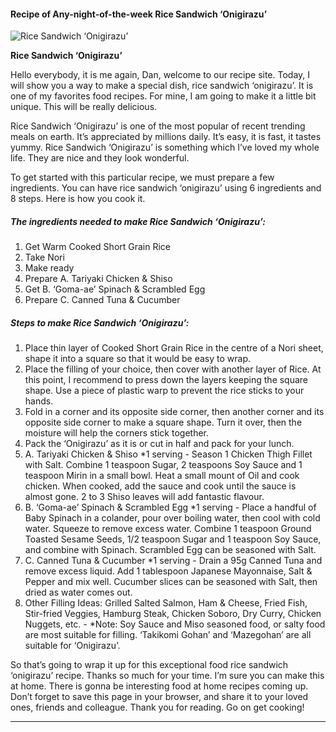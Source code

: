             

#### Recipe of Any-night-of-the-week Rice Sandwich ‘Onigirazu’

![Rice Sandwich ‘Onigirazu’](https://img-global.cpcdn.com/recipes/c3a289ffc08d24d4/751x532cq70/rice-sandwich-onigirazu-recipe-main-photo.jpg)

**Rice Sandwich ‘Onigirazu’**

Hello everybody, it is me again, Dan, welcome to our recipe site. Today, I will show you a way to make a special dish, rice sandwich ‘onigirazu’. It is one of my favorites food recipes. For mine, I am going to make it a little bit unique. This will be really delicious.

Rice Sandwich ‘Onigirazu’ is one of the most popular of recent trending meals on earth. It’s appreciated by millions daily. It’s easy, it is fast, it tastes yummy. Rice Sandwich ‘Onigirazu’ is something which I’ve loved my whole life. They are nice and they look wonderful.

To get started with this particular recipe, we must prepare a few ingredients. You can have rice sandwich ‘onigirazu’ using 6 ingredients and 8 steps. Here is how you cook it.

##### The ingredients needed to make Rice Sandwich ‘Onigirazu’:

1.  Get Warm Cooked Short Grain Rice
2.  Take Nori
3.  Make ready <Filling Suggestions>
4.  Prepare A. Tariyaki Chicken & Shiso
5.  Get B. ‘Goma-ae’ Spinach & Scrambled Egg
6.  Prepare C. Canned Tuna & Cucumber

##### Steps to make Rice Sandwich ‘Onigirazu’:

1.  Place thin layer of Cooked Short Grain Rice in the centre of a Nori sheet, shape it into a square so that it would be easy to wrap.
2.  Place the filling of your choice, then cover with another layer of Rice. At this point, I recommend to press down the layers keeping the square shape. Use a piece of plastic warp to prevent the rice sticks to your hands.
3.  Fold in a corner and its opposite side corner, then another corner and its opposite side corner to make a square shape. Turn it over, then the moisture will help the corners stick together.
4.  Pack the ‘Onigirazu’ as it is or cut in half and pack for your lunch.
5.  A. Tariyaki Chicken & Shiso \*1 serving - Season 1 Chicken Thigh Fillet with Salt. Combine 1 teaspoon Sugar, 2 teaspoons Soy Sauce and 1 teaspoon Mirin in a small bowl. Heat a small mount of Oil and cook chicken. When cooked, add the sauce and cook until the sauce is almost gone. 2 to 3 Shiso leaves will add fantastic flavour.
6.  B. ‘Goma-ae’ Spinach & Scrambled Egg \*1 serving - Place a handful of Baby Spinach in a colander, pour over boiling water, then cool with cold water. Squeeze to remove excess water. Combine 1 teaspoon Ground Toasted Sesame Seeds, 1/2 teaspoon Sugar and 1 teaspoon Soy Sauce, and combine with Spinach. Scrambled Egg can be seasoned with Salt.
7.  C. Canned Tuna & Cucumber \*1 serving - Drain a 95g Canned Tuna and remove excess liquid. Add 1 tablespoon Japanese Mayonnaise, Salt & Pepper and mix well. Cucumber slices can be seasoned with Salt, then dried as water comes out.
8.  Other Filling Ideas: Grilled Salted Salmon, Ham & Cheese, Fried Fish, Stir-fried Veggies, Hamburg Steak, Chicken Soboro, Dry Curry, Chicken Nuggets, etc. - \*Note: Soy Sauce and Miso seasoned food, or salty food are most suitable for filling. ‘Takikomi Gohan’ and ‘Mazegohan’ are all suitable for ‘Onigirazu’.

So that’s going to wrap it up for this exceptional food rice sandwich ‘onigirazu’ recipe. Thanks so much for your time. I’m sure you can make this at home. There is gonna be interesting food at home recipes coming up. Don’t forget to save this page in your browser, and share it to your loved ones, friends and colleague. Thank you for reading. Go on get cooking!

* * *